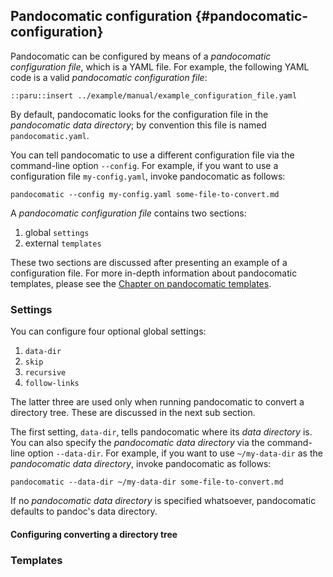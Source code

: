 ## Pandocomatic configuration {#pandocomatic-configuration}

Pandocomatic can be configured by means of a *pandocomatic configuration
file*, which is a YAML file. For example, the following YAML code is a valid
*pandocomatic configuration file*:

```{.yaml}
::paru::insert ../example/manual/example_configuration_file.yaml
```

By default, pandocomatic looks for the
configuration file in the *pandocomatic data directory*; by convention this
file is named `pandocomatic.yaml`.

You can tell pandocomatic to use a different configuration file via the
command-line option `--config`. For example, if you want to use a configuration file
`my-config.yaml`, invoke pandocomatic as follows:

```{.bash}
pandocomatic --config my-config.yaml some-file-to-convert.md
```

A *pandocomatic configuration file* contains two sections:

1. global `settings`
2. external `templates`

These two sections are discussed after presenting an example of a
configuration file. For more in-depth information about
pandocomatic templates, please see the [Chapter on pandocomatic
templates](#pandocomatic-templates). 


### Settings

You can configure four optional global settings:

1. `data-dir`
2. `skip`
3. `recursive`
4. `follow-links`

The latter three are used only when running pandocomatic to convert a
directory tree. These are discussed in the next sub section.

The first setting, `data-dir`, tells pandocomatic where its
*data directory* is. You can also specify the *pandocomatic data directory*
via the command-line option `--data-dir`. For example, if you want to use
`~/my-data-dir` as the *pandocomatic data directory*, invoke pandocomatic as
follows:

```{.bash}
pandocomatic --data-dir ~/my-data-dir some-file-to-convert.md
```

If no *pandocomatic data directory* is specified whatsoever, pandocomatic
defaults to pandoc's data directory.

#### Configuring converting a directory tree

### Templates
